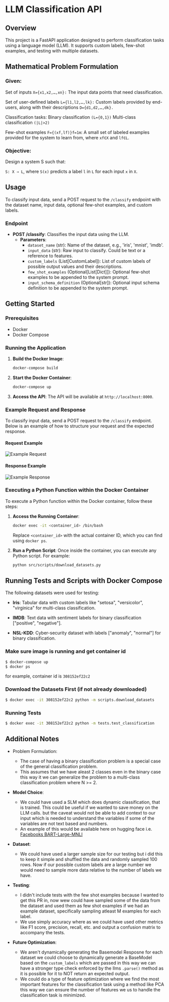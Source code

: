 # LLM Classification API

## Overview

This project is a FastAPI application designed to perform classification tasks using a language model (LLM). It supports custom labels, few-shot examples, and testing with multiple datasets.

## Mathematical Problem Formulation
    
### Given:

Set of inputs `X={x1,x2,…,xn}:`
The input data points that need classification.

Set of user-defined labels `L={l1,l2,…,lk}:`
Custom labels provided by end-users, along with their descriptions
`D={d1,d2,…,dk}.`

Classification tasks:
    Binary classification `(L={0,1})`
    Multi-class classification `(|L|>2)`

Few-shot examples `F={(xf,lf)}f=1m`:
A small set of labeled examples provided for the system to learn from,
where `xf∈X` and `lf∈L`.

### Objective:

Design a system S such that:

`S: X → L`, where `S(x)` predicts a label `l` in `L` for each input `x` in `X`.

## Usage

To classify input data, send a POST request to the `/classify` endpoint with the dataset name, input data, optional few-shot examples, and custom labels.

### Endpoint

- **POST /classify**: Classifies the input data using the LLM.
  - **Parameters**:
    - `dataset_name` (str): Name of the dataset, e.g., 'iris', 'mnist', 'imdb'.
    - `input_data` (str): Raw input to classify. Could be text or a reference to features.
    - `custom_labels` (List[CustomLabel]): List of custom labels of possible output values and their descriptions.
    - `few_shot_examples` (Optional[List[Dict]]): Optional few-shot examples to be appended to the system prompt.
    - `input_schema_definition` (Optional[str]): Optional input schema definition to be appended to the system prompt.

## Getting Started

### Prerequisites

- Docker
- Docker Compose

### Running the Application

1. **Build the Docker Image**:
   ```bash
   docker-compose build
   ```

2. **Start the Docker Container**:
   ```bash
   docker-compose up
   ```

3. **Access the API**:
   The API will be available at `http://localhost:8000`.

### Example Request and Response

To classify input data, send a POST request to the `/classify` endpoint. Below is an example of how to structure your request and the expected response.

#### Request Example
![Example Request](docs/example-request.png)

#### Response Example
![Example Response](docs/example-response.png)

### Executing a Python Function within the Docker Container

To execute a Python function within the Docker container, follow these steps:

1. **Access the Running Container**:
   ```bash
   docker exec -it <container_id> /bin/bash
   ```

   Replace `<container_id>` with the actual container ID, which you can find using `docker ps`.

2. **Run a Python Script**:
   Once inside the container, you can execute any Python script. For example:
   ```bash
   python src/scripts/download_datasets.py
   ```


## Running Tests and Scripts with Docker Compose

The following datasets were used for testing:

- **Iris**: Tabular data with custom labels like "setosa", "versicolor", "virginica" for multi-class classification.

- **IMDB**: Text data with sentiment labels for binary classification ["positive", "negative"].

- **NSL-KDD**: Cyber-security dataset with labels ["anomaly", "normal"] for binary classification.

### Make sure image is running and get container id

```bash
$ docker-compose up
$ docker ps
```

for example, container id is `308152ef22c2`

### Download the Datasets First (if not already downloaded)

```bash
$ docker exec -it 308152ef22c2 python -m scripts.download_datasets
```

### Running Tests

```bash
$ docker exec -it 308152ef22c2 python -m tests.test_classification
```

## Additional Notes

- Problem Formulation:
    - The case of having a binary classification problem is a special case of the general classification problem.
    - This assumes that we have aleast 2 classes even in the binary case this way it we can generalize the problem to a multi-class classification problem where N >= 2.

- **Model Choice**: 

    - We could have used a SLM which does dynamic classification, that is trained.  This could be useful if we wanted to save money on the LLM calls. but the caveat would not be able to add context to our input which is needed to understand the variables if some of the variables are not text based and numbers. 
    - An example of this would be available here on hugging face i.e. [Facebooks BART-Large-MNLI](https://huggingface.co/facebook/bart-large-mnli)

- **Dataset**: 
    - We could have used a larger sample size for our testing but i did this to keep it simple and shuffled the data and randomly sampled 100 rows. Now if our possible custom labels are a large number we would need to sample more data relative to the number of labels we have.

- **Testing**: 
    - I didn't include tests with the few shot examples because I wanted to get this PR in, now wew could have sampled some of the data from the dataset and used them as few shot examples if we had an example dataset, specifically sampling atleast M examples for each label.
    - We use simply accuracy where as we could have used other metrics like F1 score, precision, recall, etc. and output a confusion matrix to accompany the tests.

- **Future Optimization**: 
    - We aren't dynamically generating the Basemodel Resposne for each dataset we could choose to dynamically generate a BaseModel based on the `custom_labels` which are passed in this way we can have a stronger type check enforced by the llms `.parse()` method as it is possible for it to NOT return an expected output. 
    - We could do a type of feature optimization where we find the most important features for the classification task using a method like PCA this way we can ensure the number of features we us to handle the classification task is minimized.
